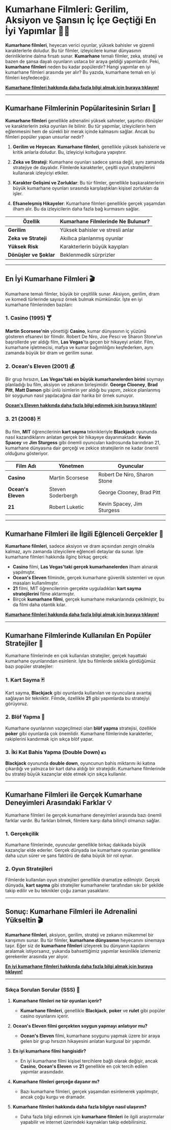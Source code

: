 # Kumarhane Filmleri: Gerilim, Aksiyon ve Şansın İç İçe Geçtiği En İyi Yapımlar 🎲🍿

**Kumarhane filmleri**, heyecan verici oyunlar, yüksek bahisler ve gizemli karakterlerle doludur. Bu tür filmler, izleyicilere kumar dünyasının derinliklerine dalma fırsatı sunar. **Kumarhane** temalı filmler, zeka, strateji ve bazen de şansa dayalı oyunların ustaca bir araya geldiği yapımlardır. Peki, **kumarhane filmleri** neden bu kadar popülerdir? Hangi yapımlar en iyi kumarhane filmleri arasında yer alır? Bu yazıda, kumarhane temalı en iyi filmleri keşfedeceğiz.

[**Kumarhane filmleri hakkında daha fazla bilgi almak için buraya tıklayın!**](https://casinotr.link/gWCRZ4)

---

## Kumarhane Filmlerinin Popülaritesinin Sırları 🎰

**Kumarhane filmleri** genellikle adrenalini yüksek sahneler, şaşırtıcı dönüşler ve karakterlerin zeka oyunları ile bilinir. Bu tür yapımlar, izleyicilerin hem eğlenmesini hem de sürekli bir merak içinde kalmasını sağlar. Ancak bu filmleri popüler yapan unsurlar nedir?

1. **Gerilim ve Heyecan**: **Kumarhane filmleri**, genellikle yüksek bahislerle ve kritik anlarla doludur. Bu, izleyiciyi koltuğuna yapıştırır.
   
2. **Zeka ve Strateji**: Kumarhane oyunları sadece şansa değil, aynı zamanda stratejiye de dayalıdır. Filmlerde karakterler, çeşitli oyun stratejilerini kullanarak izleyiciyi etkiler.

3. **Karakter Gelişimi ve Zorluklar**: Bu tür filmler, genellikle başkarakterlerin büyük kumarhane oyunları sırasında karşılaştıkları kişisel zorlukları da işler.

4. **Efsaneleşmiş Hikayeler**: Kumarhane filmleri genellikle gerçek yaşamdan ilham alır. Bu da izleyicilerin daha fazla bağ kurmasını sağlar.

| Özellik                | Kumarhane Filmlerinde Ne Bulunur?  |
|------------------------|-----------------------------------|
| **Gerilim**             | Yüksek bahisler ve stresli anlar  |
| **Zeka ve Strateji**    | Akıllıca planlanmış oyunlar       |
| **Yüksek Risk**         | Karakterlerin büyük kayıpları     |
| **Dönüşler ve Şoklar**  | Beklenmedik sürprizler            |

---

## En İyi Kumarhane Filmleri 🎬

Kumarhane temalı filmler, büyük bir çeşitlilik sunar. Aksiyon, gerilim, dram ve komedi türlerinde sayısız örnek bulmak mümkündür. İşte en iyi kumarhane filmlerinden bazıları:

### 1. **Casino (1995)** 🍸

**Martin Scorsese'nin** yönettiği **Casino**, kumar dünyasının iç yüzünü gösteren efsanevi bir filmdir. Robert De Niro, Joe Pesci ve Sharon Stone’un başrollerde yer aldığı film, **Las Vegas**'ta geçen bir hikayeyi anlatır. Film, kumarhane işletmecisi, mafya ve kumar bağımlılığını keşfederken, aynı zamanda büyük bir dram ve gerilim sunar.

### 2. **Ocean's Eleven (2001)** 💰

Bir grup hırsızın, **Las Vegas'taki en büyük kumarhanelerden birini** soymayı planladığı bu film, aksiyon ve zekanın birleşimidir. **George Clooney**, **Brad Pitt**, **Matt Damon** gibi ünlü isimlerin yer aldığı bu yapım, zekice planlanmış bir soygunun nasıl yapılacağına dair harika bir örnek sunuyor.

[**Ocean's Eleven hakkında daha fazla bilgi edinmek için buraya tıklayın!**](https://casinotr.link/gWCRZ4)

### 3. **21 (2008)** 🃏

Bu film, **MIT** öğrencilerinin **kart sayma** teknikleriyle **Blackjack** oyununda nasıl kazandıklarını anlatan gerçek bir hikayeye dayanmaktadır. **Kevin Spacey** ve **Jim Sturgess** gibi önemli oyuncuları kadrosunda barındıran 21, kumarhane dünyasına dair gerçeği ve zekice stratejilerin ne kadar önemli olduğunu gösteriyor.

| Film Adı             | Yönetmen            | Oyuncular                 |
|----------------------|---------------------|---------------------------|
| **Casino**           | Martin Scorsese     | Robert De Niro, Sharon Stone  |
| **Ocean's Eleven**   | Steven Soderbergh   | George Clooney, Brad Pitt  |
| **21**               | Robert Luketic      | Kevin Spacey, Jim Sturgess |

---

## Kumarhane Filmleri ile İlgili Eğlenceli Gerçekler 🎥

**Kumarhane filmleri**, sadece aksiyon ve dram açısından zengin olmakla kalmaz, aynı zamanda izleyicilere eğlenceli detaylar da sunar. İşte kumarhane filmleri hakkında ilginç birkaç gerçek:

- **Casino** filmi, **Las Vegas'taki gerçek kumarhanelerden** ilham alınarak yapılmıştır.
- **Ocean's Eleven** filminde, gerçek kumarhane güvenlik sistemleri ve oyun masaları kullanılmıştır.
- **21** filmi, MIT öğrencilerinin gerçekte uyguladıkları **kart sayma stratejilerini** filme aktarmıştır.
- Birçok **kumarhane filmi**, gerçek kumarhane mekanlarında çekilmiştir, bu da filmi daha otantik kılar.

[**Kumarhane filmleri hakkında daha fazla bilgi almak için buraya tıklayın!**](https://casinotr.link/gWCRZ4)

---

## Kumarhane Filmlerinde Kullanılan En Popüler Stratejiler 🎯

Kumarhane filmlerinde en çok kullanılan stratejiler, gerçek hayattaki kumarhane oyunlarından esinlenir. İşte bu filmlerde sıklıkla gördüğümüz bazı popüler stratejiler:

### 1. **Kart Sayma** 🃏
Kart sayma, **Blackjack** gibi oyunlarda kullanılan ve oyunculara avantaj sağlayan bir tekniktir. Filmde, özellikle **21** gibi yapımlarda bu stratejiyi görüyoruz.

### 2. **Blöf Yapma** 🤔
Kumarhane oyunlarının vazgeçilmezi olan **blöf yapma** stratejisi, özellikle **poker** gibi oyunlarda çok önemlidir. Kumarhane filmlerinde karakterler, rakiplerini kandırmak için sıkça blöf yapar.

### 3. **İki Kat Bahis Yapma (Double Down)** 💵
**Blackjack** oyununda **double down**, oyuncunun bahis miktarını iki katına çıkardığı ve yalnızca bir kart daha aldığı bir stratejidir. Kumarhane filmlerinde bu strateji büyük kazançlar elde etmek için sıkça kullanılır.

---

## Kumarhane Filmleri ile Gerçek Kumarhane Deneyimleri Arasındaki Farklar 💡

Kumarhane filmleri ile gerçek kumarhane deneyimleri arasında bazı önemli farklar vardır. Bu farkları bilmek, filmlere karşı daha bilinçli olmanızı sağlar.

### 1. **Gerçekçilik**  
Kumarhane filmlerinde, oyuncular genellikle birkaç dakikada büyük kazançlar elde ederler. Gerçek dünyada ise kumarhane oyunları genellikle daha uzun sürer ve şans faktörü de daha büyük bir rol oynar.

### 2. **Oyun Stratejileri**  
Filmlerde kullanılan oyun stratejileri genellikle dramatize edilmiştir. Gerçek dünyada, **kart sayma** gibi stratejiler kumarhaneler tarafından sıkı bir şekilde takip edilir ve bu teknikler çoğu zaman yasaklanır.

---

## Sonuç: Kumarhane Filmleri ile Adrenalini Yükseltin 🎬

**Kumarhane filmleri**, aksiyon, gerilim, strateji ve zekanın mükemmel bir karışımını sunar. Bu tür filmler, **kumarhane dünyasının** heyecanını sinemaya taşır. Eğer siz de **kumarhane filmleri** izleyerek bu dünyanın kapılarını aralamak istiyorsanız, yukarıda bahsettiğimiz yapımlar kesinlikle izlemeniz gerekenler arasında yer alıyor.

[**En iyi kumarhane filmleri hakkında daha fazla bilgi almak için buraya tıklayın!**](https://casinotr.link/gWCRZ4)

---

### Sıkça Sorulan Sorular (SSS) 🎥

1. **Kumarhane filmleri ne tür oyunları içerir?**
   - **Kumarhane filmleri**, genellikle **Blackjack**, **poker** ve **rulet** gibi popüler casino oyunlarını içerir.

2. **Ocean's Eleven filmi gerçekten soygun yapmayı anlatıyor mu?**
   - **Ocean's Eleven** filmi, kumarhane soygunu yapmak üzere bir araya gelen bir grup hırsızın hikayesini anlatan kurgusal bir yapımdır.

3. **En iyi kumarhane filmi hangisidir?**
   - En iyi kumarhane filmi kişisel tercihlere bağlı olarak değişir, ancak **Casino**, **Ocean's Eleven** ve **21** genellikle en çok tercih edilen yapımlar arasındadır.

4. **Kumarhane filmleri gerçeğe dayanır mı?**
   - Bazı kumarhane filmleri, gerçek yaşamdan esinlenerek yapılmıştır, ancak çoğu kurgu ve dramadır.

5. **Kumarhane filmleri hakkında daha fazla bilgiye nasıl ulaşırım?**
   - Daha fazla bilgi edinmek için **kumarhane filmleri** ile ilgili araştırmalar yapabilir ve internet üzerindeki kaynakları takip edebilirsiniz.
